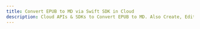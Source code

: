 ---title: Convert EPUB to MD via Swift SDK in Clouddescription: Cloud APIs & SDKs to Convert EPUB to MD. Also Create, Edit & Render Microsoft Word & OpenOffice documents in the Cloud.---